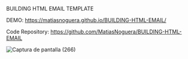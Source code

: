 BUILDING HTML EMAIL TEMPLATE

DEMO: https://matiasnoguera.github.io/BUILDING-HTML-EMAIL/

Code Repository: https://github.com/MatiasNoguera/BUILDING-HTML-EMAIL

![Captura de pantalla (266)](https://github.com/MatiasNoguera/BUILDING-HTML-EMAIL/assets/112435090/88e93065-4530-43a1-9b97-67287dfb1b7a)

